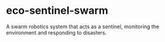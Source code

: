 # eco-sentinel-swarm
A swarm robotics system that acts as a sentinel, monitoring the environment and responding to disasters.
